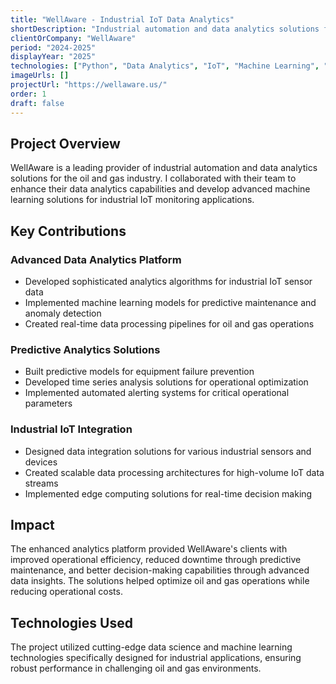 ```yaml
---
title: "WellAware - Industrial IoT Data Analytics"
shortDescription: "Industrial automation and data analytics solutions for oil & gas operations"
clientOrCompany: "WellAware"
period: "2024-2025"
displayYear: "2025"
technologies: ["Python", "Data Analytics", "IoT", "Machine Learning", "Time Series Analysis", "Industrial Automation", "Oil & Gas"]
imageUrls: []
projectUrl: "https://wellaware.us/"
order: 1
draft: false
---
```


## Project Overview

WellAware is a leading provider of industrial automation and data analytics solutions for the oil and gas industry. I collaborated with their team to enhance their data analytics capabilities and develop advanced machine learning solutions for industrial IoT monitoring applications.

## Key Contributions

### Advanced Data Analytics Platform
- Developed sophisticated analytics algorithms for industrial IoT sensor data
- Implemented machine learning models for predictive maintenance and anomaly detection
- Created real-time data processing pipelines for oil and gas operations

### Predictive Analytics Solutions
- Built predictive models for equipment failure prevention
- Developed time series analysis solutions for operational optimization
- Implemented automated alerting systems for critical operational parameters

### Industrial IoT Integration
- Designed data integration solutions for various industrial sensors and devices
- Created scalable data processing architectures for high-volume IoT data streams
- Implemented edge computing solutions for real-time decision making

## Impact

The enhanced analytics platform provided WellAware's clients with improved operational efficiency, reduced downtime through predictive maintenance, and better decision-making capabilities through advanced data insights. The solutions helped optimize oil and gas operations while reducing operational costs.

## Technologies Used

The project utilized cutting-edge data science and machine learning technologies specifically designed for industrial applications, ensuring robust performance in challenging oil and gas environments. 